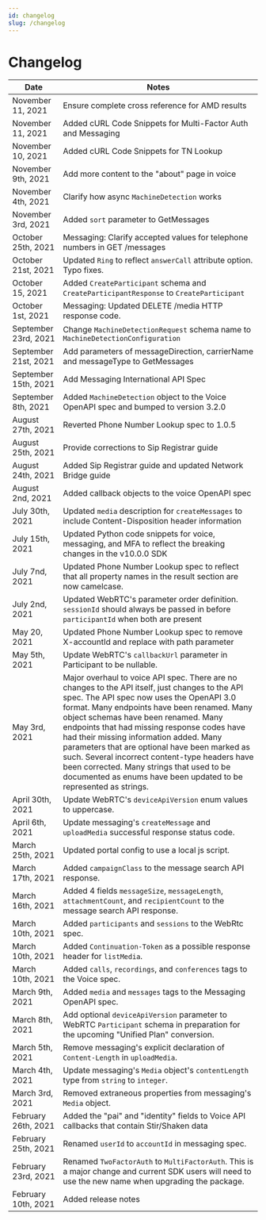 ```yaml
---
id: changelog
slug: /changelog
---
```


# Changelog

| Date | Notes |
|--|--|
| November 11, 2021 | Ensure complete cross reference for AMD results |
| November 11, 2021 | Added cURL Code Snippets for Multi-Factor Auth and Messaging |
| November 10, 2021 | Added cURL Code Snippets for TN Lookup |
| November 9th, 2021 | Add more content to the "about" page in voice |
| November 4th, 2021 | Clarify how async `MachineDetection` works |
| November 3rd, 2021 | Added `sort` parameter to GetMessages |
| October 25th, 2021 | Messaging: Clarify accepted values for telephone numbers in GET /messages |
| October 21st, 2021 | Updated `Ring` to reflect `answerCall` attribute option. Typo fixes. |
| October 15, 2021 | Added `CreateParticipant` schema and `CreateParticipantResponse` to `CreateParticipant`
| October 1st, 2021 | Messaging: Updated DELETE /media HTTP response code. |
| September 23rd, 2021 | Change `MachineDetectionRequest` schema name to `MachineDetectionConfiguration` |
| September 21st, 2021 | Add parameters of messageDirection, carrierName and messageType to GetMessages |
| September 15th, 2021 | Add Messaging International API Spec |
| September 8th, 2021 | Added `MachineDetection` object to the Voice OpenAPI spec and bumped to version 3.2.0 |
| August 27th, 2021 | Reverted Phone Number Lookup spec to 1.0.5 |
| August 25th, 2021 | Provide corrections to Sip Registrar guide |
| August 24th, 2021 | Added Sip Registrar guide and updated Network Bridge guide |
| August 2nd, 2021 | Added callback objects to the voice OpenAPI spec |
| July 30th, 2021 | Updated `media` description for `createMessages` to include Content-Disposition header information |
| July 15th, 2021 | Updated Python code snippets for voice, messaging, and MFA to reflect the breaking changes in the v10.0.0 SDK |
| July 7nd, 2021 | Updated Phone Number Lookup spec to reflect that all property names in the result section are now camelcase.|
| July 2nd, 2021 | Updated WebRTC's parameter order definition. `sessionId` should always be passed in before `participantId` when both are present |
| May 20, 2021  | Updated Phone Number Lookup spec to remove X-accountId and replace with path parameter |
| May 5th, 2021 | Update WebRTC's `callbackUrl` parameter in Participant to be nullable. |
| May 3rd, 2021 | Major overhaul to voice API spec. There are no changes to the API itself, just changes to the API spec. The API spec now uses the OpenAPI 3.0 format. Many endpoints have been renamed. Many object schemas have been renamed. Many endpoints that had missing response codes have had their missing information added. Many parameters that are optional have been marked as such. Several incorrect content-type headers have been corrected. Many strings that used to be documented as enums have been updated to be represented as strings. |
| April 30th, 2021 | Update WebRTC's `deviceApiVersion` enum values to uppercase. |
| April 6th, 2021 | Update messaging's `createMessage` and `uploadMedia` successful response status code. |
| March 25th, 2021 | Updated portal config to use a local js script. |
| March 17th, 2021 | Added `campaignClass` to the message search API response. |
| March 16th, 2021 | Added 4 fields `messageSize`, `messageLength`, `attachmentCount`, and `recipientCount` to the message search API response. |
| March 10th, 2021 | Added `participants` and `sessions` to the WebRtc spec. |
| March 10th, 2021 | Added `Continuation-Token` as a possible response header for `listMedia`. |
| March 10th, 2021 | Added `calls`, `recordings`, and `conferences` tags to the Voice spec. |
| March 9th, 2021 | Added `media` and `messages` tags to the Messaging OpenAPI spec. |
| March 8th, 2021 | Add optional `deviceApiVersion` parameter to WebRTC `Participant` schema in preparation for the upcoming "Unified Plan" conversion. |
| March 5th, 2021 | Remove messaging's explicit declaration of `Content-Length` in `uploadMedia`. |
| March 4th, 2021 | Update messaging's `Media` object's `contentLength` type from `string` to `integer`. |
| March 3rd, 2021 | Removed extraneous properties from messaging's `Media` object. |
| February 26th, 2021 | Added the "pai" and "identity" fields to Voice API callbacks that contain Stir/Shaken data  |
| February 25th, 2021 | Renamed `userId` to `accountId` in messaging spec. |
| February 23rd, 2021 | Renamed `TwoFactorAuth` to `MultiFactorAuth`. This is a major change and current SDK users will need to use the new name when upgrading the package. |
| February 10th, 2021 | Added release notes |
